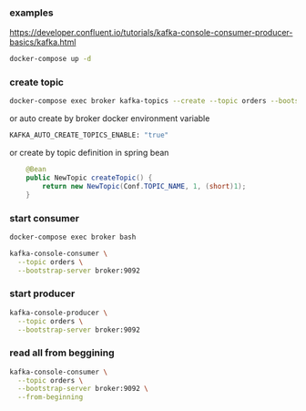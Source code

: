 ### examples 
https://developer.confluent.io/tutorials/kafka-console-consumer-producer-basics/kafka.html

```bash
docker-compose up -d
```
### create topic

```bash
docker-compose exec broker kafka-topics --create --topic orders --bootstrap-server broker:9092
```

or auto create by broker docker environment variable
```bash
KAFKA_AUTO_CREATE_TOPICS_ENABLE: "true"
```
or create by topic definition in spring bean
```java
	@Bean
	public NewTopic createTopic() {
		return new NewTopic(Conf.TOPIC_NAME, 1, (short)1);
	}
```

### start consumer
```bash
docker-compose exec broker bash

kafka-console-consumer \
  --topic orders \
  --bootstrap-server broker:9092
```

### start producer
```bash
kafka-console-producer \
  --topic orders \
  --bootstrap-server broker:9092
```

### read all from beggining

```bash
kafka-console-consumer \
  --topic orders \
  --bootstrap-server broker:9092 \
  --from-beginning
```
